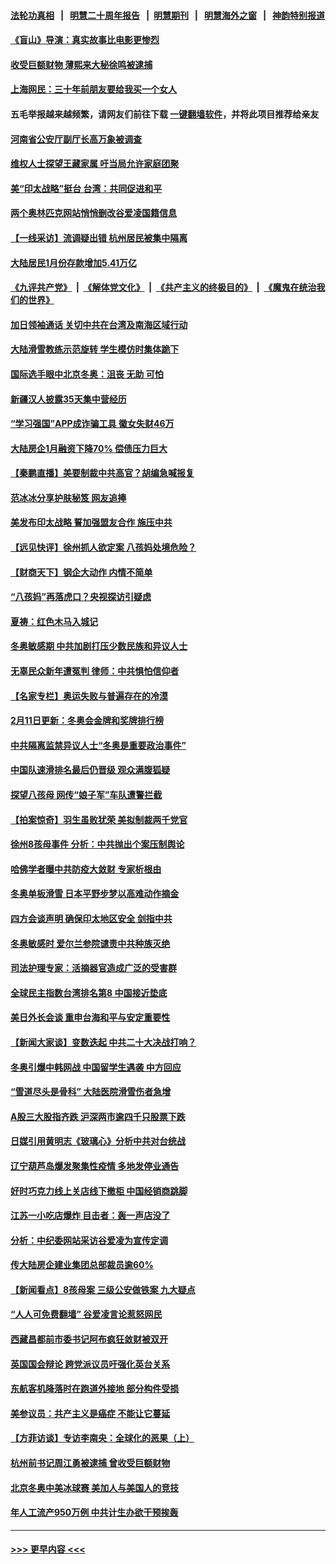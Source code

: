 #### [法轮功真相](https://github.com/gfw-breaker/truth/blob/master/README.md?t=0) &nbsp;&nbsp;|&nbsp;&nbsp; [明慧二十周年报告](https://github.com/gfw-breaker/mh-reports/blob/master/README.md?t=0) &nbsp;&nbsp;|&nbsp;&nbsp;[明慧期刊](https://github.com/gfw-breaker/mh-qikan) &nbsp;&nbsp;|&nbsp;&nbsp; [明慧海外之窗](https://github.com/gfw-breaker/mh-news/blob/master/README.md?t=0) &nbsp;&nbsp;|&nbsp;&nbsp; [神韵特别报道](https://github.com/gfw-breaker/mh-news/blob/master/shenyun.md?t=0)
#### [《盲山》导演：真实故事比电影更惨烈](../pages/nsc413/n13572225.md?t=02121950) 
#### [收受巨额财物 薄熙来大秘徐鸣被逮捕](../pages/nsc413/n13572256.md?t=02121950) 
#### [上海网民：三十年前朋友要给我买一个女人](../pages/nsc413/n13572109.md?t=02121950) 
#### 五毛举报越来越频繁，请网友们前往下载 [一键翻墙软件](https://github.com/gfw-breaker/ssr-accounts)，并将此项目推荐给亲友
#### [河南省公安厅副厅长高万象被调查](../pages/nsc413/n13572226.md?t=02121950) 
#### [维权人士探望王藏家属 吁当局允许家庭团聚](../pages/nsc413/n13572142.md?t=02121950) 
#### [美“印太战略”挺台 台湾：共同促进和平](../pages/nsc413/n13572145.md?t=02121950) 
#### [两个奥林匹克网站悄悄删改谷爱凌国籍信息](../pages/nsc413/n13572114.md?t=02121950) 
#### [【一线采访】流调疑出错 杭州居民被集中隔离](../pages/nsc413/n13572048.md?t=02121950) 
#### [大陆居民1月份存款增加5.41万亿](../pages/nsc413/n13571714.md?t=02121950) 
#### [《九评共产党》](https://github.com/begood0513/9ping.md/blob/master/README.md) &nbsp;|&nbsp; [《解体党文化》](../../../../jtdwh.md/blob/master/README.md)  &nbsp;|&nbsp; [《共产主义的终极目的》](../../../../gczydzjmd.md/blob/master/README.md) &nbsp;|&nbsp; [《魔鬼在统治我们的世界》](../../../../mgztzwmdsj.md/blob/master/README.md) 
#### [加日领袖通话 关切中共在台湾及南海区域行动](../pages/nsc413/n13572110.md?t=02121950) 
#### [大陆滑雪教练示范旋转 学生模仿时集体跪下](../pages/nsc413/n13572037.md?t=02121950) 
#### [国际选手眼中北京冬奥：沮丧 无助 可怕](../pages/nsc413/n13571952.md?t=02121950) 
#### [新疆汉人披露35天集中营经历](../pages/nsc413/n13571892.md?t=02121950) 
#### [“学习强国”APP成诈骗工具 徽女失财46万](../pages/nsc413/n13571802.md?t=02121950) 
#### [大陆房企1月融资下降70% 偿债压力巨大](../pages/nsc413/n13571581.md?t=02121950) 
#### [【秦鹏直播】美要制裁中共高官？胡编急喊报复](../pages/nsc413/n13571459.md?t=02121950) 
#### [范冰冰分享护肤秘笈 网友追捧](../pages/nsc413/n13571259.md?t=02121950) 
#### [美发布印太战略 誓加强盟友合作 施压中共](../pages/nsc413/n13571209.md?t=02121950) 
#### [【远见快评】徐州抓人欲定案 八孩妈处境危险？](../pages/nsc413/n13571449.md?t=02121950) 
#### [【财商天下】钢企大动作 内情不简单](../pages/nsc413/n13570948.md?t=02121950) 
#### [“八孩妈”再落虎口？央视探访引疑虑](../pages/nsc413/n13571237.md?t=02121950) 
#### [夏祷：红色木马入城记](../pages/nsc413/n13566468.md?t=02121950) 
#### [冬奥敏感期 中共加剧打压少数民族和异议人士](../pages/nsc413/n13571188.md?t=02121950) 
#### [无辜民众新年遭冤判 律师：中共惧怕信仰者](../pages/nsc413/n13568691.md?t=02121950) 
#### [【名家专栏】奥运失败与普遍存在的冷漠](../pages/nsc413/n13570567.md?t=02121950) 
#### [2月11日更新：冬奥会金牌和奖牌排行榜](../pages/nsc413/n13570508.md?t=02121950) 
#### [中共隔离监禁异议人士“冬奥是重要政治事件”](../pages/nsc413/n13571165.md?t=02121950) 
#### [中国队速滑排名最后仍晋级 观众满腹狐疑](../pages/nsc413/n13571151.md?t=02121950) 
#### [探望八孩母 网传“娘子军”车队遭警拦截](../pages/nsc413/n13570430.md?t=02121950) 
#### [【拍案惊奇】羽生虽败犹荣 美拟制裁两千党官](../pages/nsc413/n13570577.md?t=02121950) 
#### [徐州8孩母事件 分析：中共抛出个案压制舆论](../pages/nsc413/n13570783.md?t=02121950) 
#### [哈佛学者曝中共防疫大敛财 专家析根由](../pages/nsc413/n13570780.md?t=02121950) 
#### [冬奥单板滑雪 日本平野步梦以高难动作摘金](../pages/nsc413/n13570669.md?t=02121950) 
#### [四方会谈声明 确保印太地区安全 剑指中共](../pages/nsc413/n13570713.md?t=02121950) 
#### [冬奥敏感时 爱尔兰参院谴责中共种族灭绝](../pages/nsc413/n13570496.md?t=02121950) 
#### [司法护理专家：活摘器官造成广泛的受害群](../pages/nsc413/n13570425.md?t=02121950) 
#### [全球民主指数台湾排名第8 中国接近垫底](../pages/nsc413/n13570377.md?t=02121950) 
#### [美日外长会谈 重申台海和平与安定重要性](../pages/nsc413/n13570285.md?t=02121950) 
#### [【新闻大家谈】变数迭起 中共二十大决战打响？](../pages/nsc413/n13570753.md?t=02121950) 
#### [冬奥引爆中韩网战 中国留学生遇袭 中方回应](../pages/nsc413/n13570109.md?t=02121950) 
#### [“雪道尽头是骨科” 大陆医院滑雪伤者急增](../pages/nsc413/n13570166.md?t=02121950) 
#### [A股三大股指齐跌 沪深两市逾四千只股票下跌](../pages/nsc413/n13570035.md?t=02121950) 
#### [日媒引用黄明志《玻璃心》分析中共对台统战](../pages/nsc413/n13570146.md?t=02121950) 
#### [辽宁葫芦岛爆发聚集性疫情 多地发停业通告](../pages/nsc413/n13569485.md?t=02121950) 
#### [好时巧克力线上关店线下撤柜 中国经销商跳脚](../pages/nsc413/n13570113.md?t=02121950) 
#### [江苏一小吃店爆炸 目击者：轰一声店没了](../pages/nsc413/n13570070.md?t=02121950) 
#### [分析：中纪委网站采访谷爱凌为宣传定调](../pages/nsc413/n13569814.md?t=02121950) 
#### [传大陆房企建业集团总部裁员逾60%](../pages/nsc413/n13569488.md?t=02121950) 
#### [【新闻看点】8孩母案 三级公安做铁案 九大疑点](../pages/nsc413/n13568745.md?t=02121950) 
#### [“人人可免费翻墙” 谷爱凌言论惹怒网民](../pages/nsc413/n13569266.md?t=02121950) 
#### [西藏昌都前市委书记阿布疯狂敛财被双开](../pages/nsc413/n13569615.md?t=02121950) 
#### [英国国会辩论 跨党派议员吁强化英台关系](../pages/nsc413/n13569641.md?t=02121950) 
#### [东航客机降落时在跑道外接地 部分构件受损](../pages/nsc413/n13569811.md?t=02121950) 
#### [美参议员：共产主义是癌症 不能让它蔓延](../pages/nsc413/n13569660.md?t=02121950) 
#### [【方菲访谈】专访李南央：全球化的恶果（上）](../pages/nsc413/n13569358.md?t=02121950) 
#### [杭州前书记周江勇被逮捕 曾收受巨额财物](../pages/nsc413/n13569547.md?t=02121950) 
#### [北京冬奥中美冰球赛 美加人与美国人的竞技](../pages/nsc413/n13569292.md?t=02121950) 
#### [年人工流产950万例 中共计生办欲干预挨轰](../pages/nsc413/n13569157.md?t=02121950) 

----
#### [ >>> 更早内容 <<< ](../indexes/nsc413-earlier.md)
